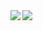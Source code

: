 <a href="https://github.com/anuraghazra/github-readme-stats">
  <!--Github stats card-->
  <img align="left" src="https://github-readme-stats.vercel.app/api?username=nanosuke&count_private=true&show_icons=true&theme=cobalt2" />
</a>
<a href="https://github.com/anuraghazra/github-readme-stats">
  <!--Top languages card-->
  <img align="left" src="https://github-readme-stats.vercel.app/api/top-langs/?username=nanosuke&theme=cobalt2" />
</a>
